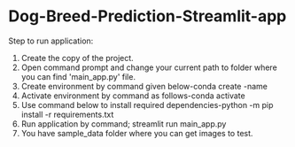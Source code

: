 # Dog-Breed-Prediction-Streamlit-app

Step to run application:

1. Create the copy of the project.
2. Open command prompt and change your current path to folder where you can find 'main_app.py' file.
3. Create environment by command given below-conda create -name
4. Activate environment by command as follows-conda activate
5. Use command below to install required dependencies-python -m pip install -r requirements.txt
6. Run application by command; streamlit run main_app.py
7. You have sample_data folder where you can get images to test.
